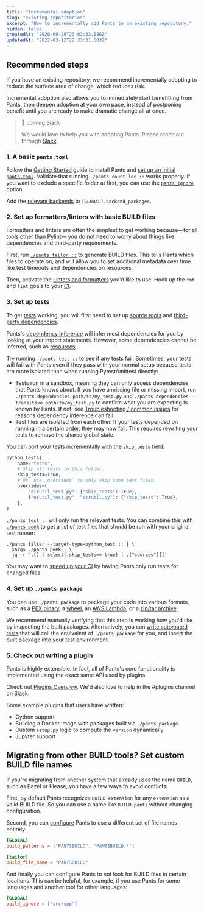 ```yaml
---
title: "Incremental adoption"
slug: "existing-repositories"
excerpt: "How to incrementally add Pants to an existing repository."
hidden: false
createdAt: "2020-09-28T23:03:33.586Z"
updatedAt: "2022-03-12T22:33:31.603Z"
---
```

Recommended steps
-----------------

If you have an existing repository, we recommend incrementally adopting to reduce the surface area of change, which reduces risk.

Incremental adoption also allows you to immediately start benefitting from Pants, then deepen adoption at your own pace, instead of postponing benefit until you are ready to make dramatic change all at once.

> 📘 Joining Slack
> 
> We would love to help you with adopting Pants. Please reach out through [Slack](doc:getting-help).

### 1. A basic `pants.toml`

Follow the [Getting Started](doc:getting-started) guide to install Pants and [set up an initial `pants.toml`](doc:initial-configuration). Validate that running `./pants count-loc ::` works properly. If you want to exclude a specific folder at first, you can use the [`pants_ignore`](https://www.pantsbuild.org/docs/reference-global#section-pants-ignore) option.

Add the [relevant backends](doc:enabling-backends) to `[GLOBAL].backend_packages`.

### 2. Set up formatters/linters with basic BUILD files

Formatters and linters are often the simplest to get working because—for all tools other than Pylint— you do not need to worry about things like dependencies and third-party requirements.

First, run [`./pants tailor ::`](doc:initial-configuration#5-generate-build-files) to generate BUILD files. This tells Pants which files to operate on, and will allow you to set additional metadata over time like test timeouts and dependencies on resources.

Then, activate the [Linters and formatters](doc:python-linters-and-formatters) you'd like to use. Hook up the `fmt` and `lint` goals to your [CI](doc:using-pants-in-ci).

### 3. Set up tests

To get [tests](doc:python-test-goal) working, you will first need to set up [source roots](doc:source-roots) and [third-party dependencies](doc:python-third-party-dependencies).

Pants's [dependency inference](doc:targets) will infer most dependencies for you by looking at your import statements. However, some dependencies cannot be inferred, such as [resources](doc:assets).

Try running `./pants test ::` to see if any tests fail. Sometimes, your tests will fail with Pants even if they pass with your normal setup because tests are more isolated than when running Pytest/unittest directly:

- Tests run in a sandbox, meaning they can only access dependencies that Pants knows about. If you have a missing file or missing import, run `./pants dependencies path/to/my_test.py` and `./pants dependencies --transitive path/to/my_test.py` to confirm what you are expecting is known by Pants. If not, see [Troubleshooting / common issues](doc:troubleshooting) for reasons dependency inference can fail.
- Test files are isolated from each other. If your tests depended on running in a certain order, they may now fail. This requires rewriting your tests to remove the shared global state.

You can port your tests incrementally with the `skip_tests` field:

```python project/BUILD
python_tests(
    name="tests",
    # Skip all tests in this folder.
    skip_tests=True,
    # Or, use `overrides` to only skip some test files.
    overrides={
        "dirutil_test.py": {"skip_tests": True},
        ("osutil_test.py", "strutil.py"): {"skip_tests": True},
    },
)
```

`./pants test ::` will only run the relevant tests. You can combine this with [`./pants peek`](doc:project-introspection) to get a list of test files that should be run with your original test runner:

```
./pants filter --target-type=python_test :: | \
  xargs ./pants peek | \
  jq -r '.[] | select(.skip_tests== true) | .["sources"][]'
```

You may want to [speed up your CI](doc:using-pants-in-ci) by having Pants only run tests for changed files.

### 4. Set up `./pants package`

You can use `./pants package` to package your code into various formats, such as a [PEX binary](doc:python-package-goal), a [wheel](doc:python-setup-py-goal), an [AWS Lambda](doc:awslambda-python), or a [zip/tar archive](doc:resources).

We recommend manually verifying that this step is working how you'd like by inspecting the built packages. Alternatively, you can [write automated tests](doc:python-test-goal) that will call the equivalent of `./pants package` for you, and insert the built package into your test environment.

### 5. Check out writing a plugin

Pants is highly extensible. In fact, all of Pants's core functionality is implemented using the exact same API used by plugins.

Check out [Plugins Overview](doc:plugins-overview). We'd also love to help in the #plugins channel on [Slack](doc:community).

Some example plugins that users have written:

- Cython support
- Building a Docker image with packages built via `./pants package`
- Custom `setup.py` logic to compute the `version` dynamically
- Jupyter support

Migrating from other BUILD tools? Set custom BUILD file names
-------------------------------------------------------------

If you're migrating from another system that already uses the name `BUILD`, such as Bazel or Please, you have a few ways to avoid conflicts:

First, by default Pants recognizes `BUILD.extension` for any `extension` as a valid BUILD file. So you can use a name like `BUILD.pants` without changing configuration.

Second, you can [configure](doc:reference-global#section-build-patterns) Pants to use a different set of file names entirely:

```toml pants.toml
[GLOBAL]
build_patterns = ["PANTSBUILD", "PANTSBUILD.*"]

[tailor]
build_file_name = "PANTSBUILD"
```

And finally you can configure Pants to not look for BUILD files in certain locations. This can be helpful, for example, if you use Pants for some languages and another tool for other languages:

```toml pants.toml
[GLOBAL]
build_ignore = ["src/cpp"]
```

